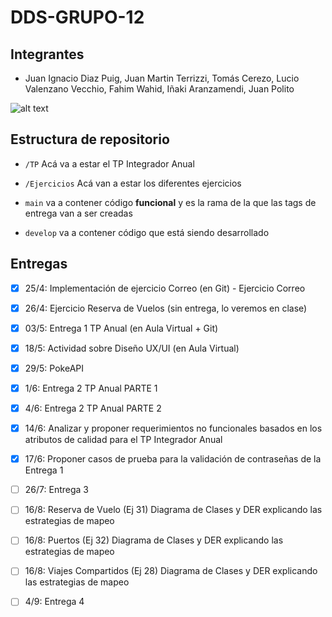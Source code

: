 # DDS-GRUPO-12
## Integrantes
  - Juan Ignacio Diaz Puig, Juan Martin Terrizzi, Tomás Cerezo, Lucio Valenzano Vecchio, Fahim Wahid, Iñaki Aranzamendi, Juan Polito

![alt text](https://bocajuniors2016.wordpress.com/wp-content/uploads/2016/03/telon-bandera-boca-juniors-la-12-tevez.jpeg)

## Estructura de repositorio

- ```/TP``` Acá va a estar el TP Integrador Anual

- ```/Ejercicios``` Acá van a estar los diferentes ejercicios

- ```main``` va a contener código **funcional**  y es la rama de la que las tags de entrega van a ser creadas

- ```develop``` va a contener código que está siendo desarrollado

## Entregas

- [X] 25/4: Implementación de ejercicio Correo (en Git) - Ejercicio Correo

- [X] 26/4: Ejercicio Reserva de Vuelos (sin entrega, lo veremos en clase)

- [X] 03/5: Entrega 1 TP Anual (en Aula Virtual + Git)

- [X] 18/5: Actividad sobre Diseño UX/UI (en Aula Virtual)

- [X] 29/5: PokeAPI

- [X] 1/6: Entrega 2 TP Anual PARTE 1

- [X] 4/6: Entrega 2 TP Anual PARTE 2

- [X] 14/6: Analizar y proponer requerimientos no funcionales basados en los atributos de calidad para el TP Integrador Anual

- [X] 17/6: Proponer casos de prueba para la validación de contraseñas de la Entrega 1

- [ ] 26/7: Entrega 3

- [ ] 16/8: Reserva de Vuelo (Ej 31) Diagrama de Clases y DER explicando las estrategias de mapeo

- [ ] 16/8: Puertos (Ej 32) Diagrama de Clases y DER explicando las estrategias de mapeo

- [ ] 16/8: Viajes Compartidos (Ej 28) Diagrama de Clases y DER explicando las estrategias de mapeo

- [ ] 4/9: Entrega 4
